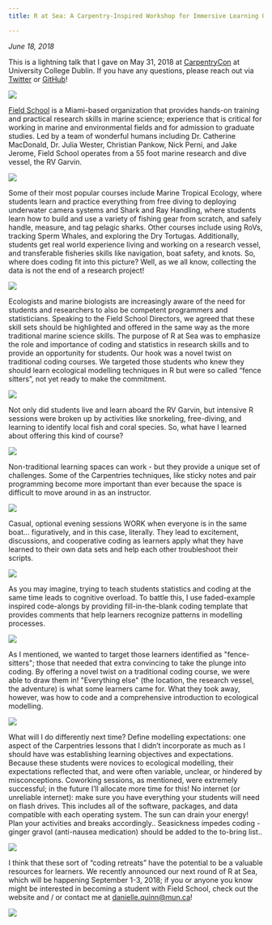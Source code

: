 ```yaml
---
title: R at Sea: A Carpentry-Inspired Workshop for Immersive Learning On and Under the Water

---
```


*June 18, 2018*

This is a lightning talk that I gave on May 31, 2018 at [CarpentryCon](http://carpentrycon.org) at University College Dublin. If you have any questions, please reach out via [Twitter](https://twitter.com/daniellequinn88) or [GitHub](https://github.com/DanielleQuinn)!

![](slide1.png)

[Field School](http://www.getintothefield.com) is a Miami-based organization that provides hands-on training and practical research skills in marine science; experience that is critical for working in marine and environmental fields and for admission to graduate studies. Led by a team of wonderful humans including Dr. Catherine MacDonald, Dr. Julia Wester, Christian Pankow, Nick Perni, and Jake Jerome, Field School operates from a 55 foot marine research and dive vessel, the RV Garvin.

![](slide2.png)

Some of their most popular courses include Marine Tropical Ecology, where students learn and practice everything from free diving to deploying underwater camera systems and Shark and Ray Handling, where students learn how to build and use a variety of fishing gear from scratch, and safely handle, measure, and tag pelagic sharks. Other courses include using RoVs, tracking Sperm Whales, and exploring the Dry Tortugas. Additionally, students get real world experience living and working on a research vessel, and transferable fisheries skills like navigation, boat safety, and knots. So, where does coding fit into this picture? Well, as we all know, collecting the data is not the end of a research project!

![](slide3.png)

Ecologists and marine biologists are increasingly aware of the need for students and researchers to also be competent programmers and statisticians. Speaking to the Field School Directors, we agreed that these skill sets should be highlighted and offered in the same way as the more traditional marine science skills. The purpose of R at Sea was to emphasize the role and importance of coding and statistics in research skills and to provide an opportunity for students. Our hook was a novel twist on traditional coding courses. We targeted those students who knew they should learn ecological modelling techniques in R but were so called “fence sitters”, not yet ready to make the commitment.

![](slide4.png)

Not only did students live and learn aboard the RV Garvin, but intensive R sessions were broken up by activities like snorkeling, free-diving, and learning to identify local fish and coral species. So, what have I learned about offering this kind of course?

![](slide5.png)

Non-traditional learning spaces can work - but they provide a unique set of challenges. Some of the Carpentries techniques, like sticky notes and pair programming become more important than ever because the space is difficult to move around in as an instructor.

![](slide6.png)

Casual, optional evening sessions WORK when everyone is in the same boat… figuratively, and in this case, literally. They lead to excitement, discussions, and cooperative coding as learners apply what they have learned to their own data sets and help each other troubleshoot their scripts.

![](slide7.png)

As you may imagine, trying to teach students statistics and coding at the same time leads to cognitive overload. To battle this, I use faded-example inspired code-alongs by providing fill-in-the-blank coding template that provides comments that help learners recognize patterns in modelling processes.

![](slide8.png)

As I mentioned, we wanted to target those learners identified as "fence-sitters"; those that needed that extra convincing to take the plunge into coding. By offering a novel twist on a traditional coding course, we were able to draw them in! "Everything else" (the location, the research vessel, the adventure) is what some learners came for. What they took away, however, was how to code and a comprehensive introduction to ecological modelling.

![](actualslide9.png)

What will I do differently next time? Define modelling expectations: one aspect of the Carpentries lessons that I didn’t incorporate as much as I should have was establishing learning objectives and expectations. Because these students were novices to ecological modelling, their expectations reflected that, and were often variable, unclear, or hindered by misconceptions. Coworking sessions, as mentioned, were extremely successful; in the future I’ll allocate more time for this! No internet (or unreliable internet): make sure you have everything your students will need on flash drives. This includes all of the software, packages, and data compatible with each operating system. The sun can drain your energy! Plan your activities and breaks accordingly.. Seasickness impedes coding - ginger gravol (anti-nausea medication) should be added to the to-bring list..

![](slide9.png)

I think that these sort of “coding retreats” have the potential to be a valuable resources for learners. We recently announced our next round of R at Sea, which will be happening September 1-3, 2018; if you or anyone you know might be interested in becoming a student with Field School, check out the website and / or contact me at danielle.quinn@mun.ca!

![](slide10.png)

